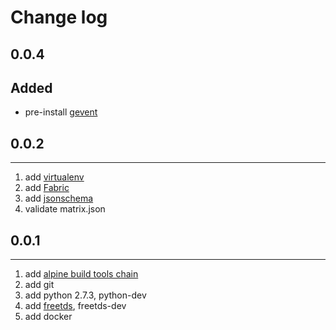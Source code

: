 # Change log

## 0.0.4
## Added
- pre-install [gevent](http://www.gevent.org/)

## 0.0.2
--------------------------
1. add [virtualenv](https://virtualenv.pypa.io/en/stable)
2. add [Fabric](http://www.fabfile.org)
3. add [jsonschema](https://github.com/Julian/jsonschema)
4. validate matrix.json

## 0.0.1
----------------------------
1. add [alpine build tools chain](http://pkgs.alpinelinux.org/package/v3.4/main/x86_64/build-base)
2. add git
3. add python 2.7.3, python-dev
4. add [freetds](http://www.freetds.org), freetds-dev
5. add docker

